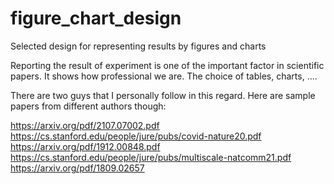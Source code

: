 # figure_chart_design
Selected design for representing results by figures and charts

Reporting the result of experiment is one of the important factor in scientific papers. It shows how professional we are. The choice of tables, charts, ....

There are two guys that I personally follow in this regard. Here are sample papers from different authors though:

https://arxiv.org/pdf/2107.07002.pdf
https://cs.stanford.edu/people/jure/pubs/covid-nature20.pdf
https://arxiv.org/pdf/1912.00848.pdf
https://cs.stanford.edu/people/jure/pubs/multiscale-natcomm21.pdf
https://arxiv.org/pdf/1809.02657
